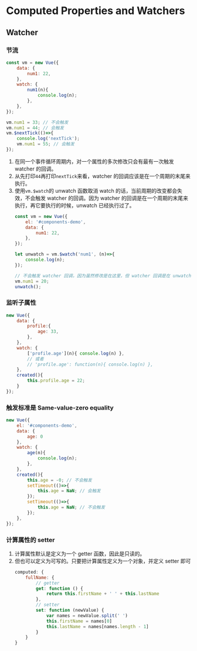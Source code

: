 # Computed Properties and Watchers

## Watcher
### 节流
```js
const vm = new Vue({
    data: {
        num1: 22,
    },
    watch: {
        num1(n){
            console.log(n);
        },
    },
});

vm.num1 = 33; // 不会触发
vm.num1 = 44; // 会触发
vm.$nextTick(()=>{
    console.log('nextTick');
    vm.num1 = 55; // 会触发
});
```
1. 在同一个事件循环周期内，对一个属性的多次修改只会有最有一次触发 watcher 的回调。
2. 从先打印`44`再打印`nextTick`来看，watcher 的回调应该是在一个周期的末尾来执行。
3. 使用`vm.$watch`的 unwatch 函数取消 watch 的话，当前周期的改变都会失效，不会触发
watcher 的回调。因为 watcher 的回调是在一个周期的末尾来执行，再它要执行的时候，unwatch
已经执行过了。
    ```js
    const vm = new Vue({
        el: '#components-demo',
        data: {
            num1: 22,
        },
    });

    let unwatch = vm.$watch('num1', (n)=>{
        console.log(n);
    });

    // 不会触发 watcher 回调，因为虽然修改是在这里，但 watcher 回调是在 unwatch() 之后
    vm.num1 = 20;
    unwatch();
    ```

### 监听子属性
```js
new Vue({
    data: {
        profile:{
            age: 33,
        },
    },
    watch: {
        ['profile.age'](n){ console.log(n) },
        // 或者
        // 'profile.age': function(n){ console.log(n) },
    },
    created(){
        this.profile.age = 22;
    }
});
```

### 触发标准是 Same-value-zero equality
```js
new Vue({
    el: '#components-demo',
    data: {
        age: 0
    },
    watch: {
        age(n){
            console.log(n);
        },
    },
    created(){
        this.age = -0; // 不会触发
        setTimeout(()=>{
            this.age = NaN; // 会触发
        });
        setTimeout(()=>{
            this.age = NaN; // 不会触发
        });
    },
});
```

### 计算属性的 setter
1. 计算属性默认是定义为一个 getter 函数，因此是只读的。
2. 但也可以定义为可写的。只要把计算属性定义为一个对象，并定义 setter 即可
    ```js
    computed: {
        fullName: {
            // getter
            get: function () {
                return this.firstName + ' ' + this.lastName
            },
            // setter
            set: function (newValue) {
                var names = newValue.split(' ')
                this.firstName = names[0]
                this.lastName = names[names.length - 1]
            }
        }
    }
    ```
